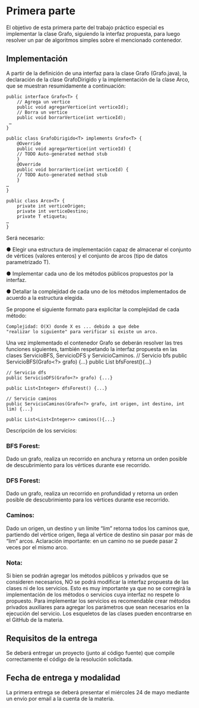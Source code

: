 # Primera parte
El objetivo de esta primera parte del trabajo práctico especial es implementar la clase Grafo, siguiendo
la interfaz propuesta, para luego resolver un par de algoritmos simples sobre el mencionado contenedor.
## Implementación
A partir de la definición de una interfaz para la clase Grafo (Grafo.java), la declaración de la clase
GrafoDirigido y la implementación de la clase Arco, que se muestran resumidamente a continuación:
    
    public interface Grafo<T> {
        // Agrega un vertice
        public void agregarVertice(int verticeId);
        // Borra un vertice
        public void borrarVertice(int verticeId);
     …
    }

    public class GrafoDirigido<T> implements Grafo<T> {
        @Override
        public void agregarVertice(int verticeId) {
        // TODO Auto-generated method stub
        }
        @Override
        public void borrarVertice(int verticeId) {
        // TODO Auto-generated method stub
        }
    …
    }

    public class Arco<T> {
        private int verticeOrigen;
        private int verticeDestino;
        private T etiqueta;
    …
    }

Será necesario:

● Elegir una estructura de implementación capaz de almacenar el conjunto de vértices (valores
enteros) y el conjunto de arcos (tipo de datos parametrizado T).

● Implementar cada uno de los métodos públicos propuestos por la interfaz.

● Detallar la complejidad de cada uno de los métodos implementados de acuerdo a la estructura
elegida.

Se propone el siguiente formato para explicitar la complejidad de cada método:

    Complejidad: O(X) donde X es ... debido a que debe
    "realizar lo siguiente" para verificar si existe un arco.


Una vez implementado el contenedor Grafo se deberán resolver las tres funciones siguientes, también
respetando la interfaz propuesta en las clases ServicioBFS, ServicioDFS y ServicioCaminos.
    // Servicio bfs
    public ServicioBFS(Grafo<?> grafo) {...}
    public List<Integer> bfsForest(){...}
    
    // Servicio dfs
    public ServicioDFS(Grafo<?> grafo) {...}

    public List<Integer> dfsForest() {...}

    // Servicio caminos
    public ServicioCaminos(Grafo<?> grafo, int origen, int destino, int
    lim) {...}

    public List<List<Integer>> caminos(){...}

Descripción de los servicios:
### BFS Forest: 
Dado un grafo, realiza un recorrido en anchura y retorna un orden posible de
descubrimiento para los vértices durante ese recorrido.
### DFS Forest: 
Dado un grafo, realiza un recorrido en profundidad y retorna un orden posible de
descubrimiento para los vértices durante ese recorrido.
### Caminos: 
Dado un origen, un destino y un límite “lim” retorna todos los caminos que, partiendo del
vértice origen, llega al vértice de destino sin pasar por más de “lim” arcos. Aclaración importante: en
un camino no se puede pasar 2 veces por el mismo arco.

### Nota: 
Si bien se podrán agregar los métodos públicos y privados que se consideren necesarios, NO se
podrá modificar la interfaz propuesta de las clases ni de los servicios. Esto es muy importante ya que no
se corregirá la implementación de los métodos o servicios cuya interfaz no respete lo propuesto.
Para implementar los servicios es recomendable crear métodos privados auxiliares para agregar los
parámetros que sean necesarios en la ejecución del servicio.
Los esqueletos de las clases pueden encontrarse en el GitHub de la materia.

## Requisitos de la entrega
Se deberá entregar un proyecto (junto al código fuente) que compile correctamente el código de la
resolución solicitada.

## Fecha de entrega y modalidad
La primera entrega se deberá presentar el miércoles 24 de mayo mediante un envío por email a la
cuenta de la materia.

